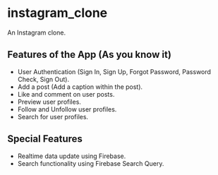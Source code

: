 # instagram_clone

An Instagram clone.

## Features of the App (As you know it)

- User Authentication (Sign In, Sign Up, Forgot Password, Password Check, Sign Out).
- Add a post (Add a caption within the post).
- Like and comment on user posts.
- Preview user profiles.
- Follow and Unfollow user profiles.
- Search for user profiles.

## Special Features

- Realtime data update using Firebase.
- Search functionality using Firebase Search Query.